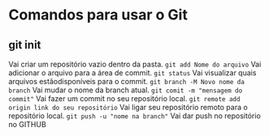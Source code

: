 # Comandos para usar o Git
## git init 
Vai criar um repositório vazio dentro da pasta.
```git add Nome do arquivo```
Vai adicionar o arquivo para a área de commit.
```git status``` 
Vai visualizar quais arquivos estãodisponíveis para o commit.
```git branch -M Novo nome da branch```
Vai mudar o nome da branch atual.
```git comit -m "mensagem do commit"```
Vai fazer um commit no seu repositório local.
```git remote add origin link do seu repositório```
Vai ligar seu repositório remoto para o repositório local.
```git push -u "nome na branch"```
Vai dar push no repositório no GITHUB

